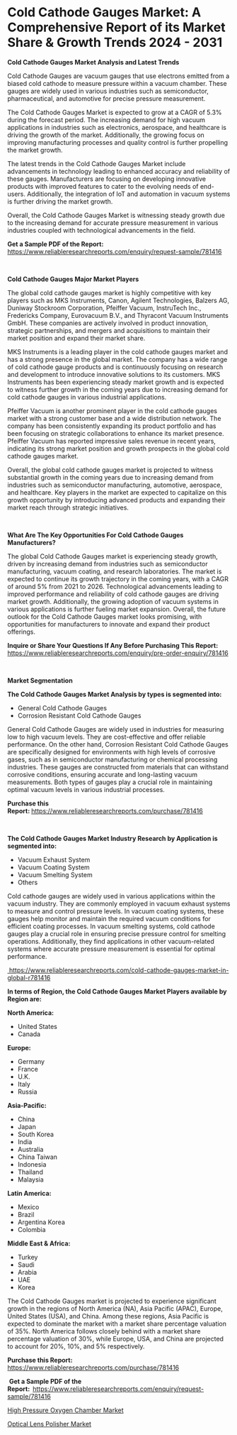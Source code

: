 <p><h1>Cold Cathode Gauges Market: A Comprehensive Report of its Market Share & Growth Trends 2024 - 2031</h1></p><p><strong>Cold Cathode Gauges Market Analysis and Latest Trends</strong></p>
<p><p>Cold Cathode Gauges are vacuum gauges that use electrons emitted from a biased cold cathode to measure pressure within a vacuum chamber. These gauges are widely used in various industries such as semiconductor, pharmaceutical, and automotive for precise pressure measurement.</p><p>The Cold Cathode Gauges Market is expected to grow at a CAGR of 5.3% during the forecast period. The increasing demand for high vacuum applications in industries such as electronics, aerospace, and healthcare is driving the growth of the market. Additionally, the growing focus on improving manufacturing processes and quality control is further propelling the market growth.</p><p>The latest trends in the Cold Cathode Gauges Market include advancements in technology leading to enhanced accuracy and reliability of these gauges. Manufacturers are focusing on developing innovative products with improved features to cater to the evolving needs of end-users. Additionally, the integration of IoT and automation in vacuum systems is further driving the market growth.</p><p>Overall, the Cold Cathode Gauges Market is witnessing steady growth due to the increasing demand for accurate pressure measurement in various industries coupled with technological advancements in the field.</p></p>
<p><strong>Get a Sample PDF of the Report:&nbsp;</strong> <a href="https://www.reliableresearchreports.com/enquiry/request-sample/781416">https://www.reliableresearchreports.com/enquiry/request-sample/781416</a></p>
<p>&nbsp;</p>
<p><strong>Cold Cathode Gauges Major Market Players</strong></p>
<p><p>The global cold cathode gauges market is highly competitive with key players such as MKS Instruments, Canon, Agilent Technologies, Balzers AG, Duniway Stockroom Corporation, Pfeiffer Vacuum, InstruTech Inc., Fredericks Company, Eurovacuum B.V., and Thyracont Vacuum Instruments GmbH. These companies are actively involved in product innovation, strategic partnerships, and mergers and acquisitions to maintain their market position and expand their market share.</p><p>MKS Instruments is a leading player in the cold cathode gauges market and has a strong presence in the global market. The company has a wide range of cold cathode gauge products and is continuously focusing on research and development to introduce innovative solutions to its customers. MKS Instruments has been experiencing steady market growth and is expected to witness further growth in the coming years due to increasing demand for cold cathode gauges in various industrial applications.</p><p>Pfeiffer Vacuum is another prominent player in the cold cathode gauges market with a strong customer base and a wide distribution network. The company has been consistently expanding its product portfolio and has been focusing on strategic collaborations to enhance its market presence. Pfeiffer Vacuum has reported impressive sales revenue in recent years, indicating its strong market position and growth prospects in the global cold cathode gauges market.</p><p>Overall, the global cold cathode gauges market is projected to witness substantial growth in the coming years due to increasing demand from industries such as semiconductor manufacturing, automotive, aerospace, and healthcare. Key players in the market are expected to capitalize on this growth opportunity by introducing advanced products and expanding their market reach through strategic initiatives.</p></p>
<p>&nbsp;</p>
<p><strong>What Are The Key Opportunities For Cold Cathode Gauges Manufacturers?</strong></p>
<p><p>The global Cold Cathode Gauges market is experiencing steady growth, driven by increasing demand from industries such as semiconductor manufacturing, vacuum coating, and research laboratories. The market is expected to continue its growth trajectory in the coming years, with a CAGR of around 5% from 2021 to 2026. Technological advancements leading to improved performance and reliability of cold cathode gauges are driving market growth. Additionally, the growing adoption of vacuum systems in various applications is further fueling market expansion. Overall, the future outlook for the Cold Cathode Gauges market looks promising, with opportunities for manufacturers to innovate and expand their product offerings.</p></p>
<p><strong>Inquire or Share Your Questions If Any Before Purchasing This Report:</strong> <a href="https://www.reliableresearchreports.com/enquiry/pre-order-enquiry/781416">https://www.reliableresearchreports.com/enquiry/pre-order-enquiry/781416</a></p>
<p>&nbsp;</p>
<p><strong>Market Segmentation</strong></p>
<p><strong>The Cold Cathode Gauges Market Analysis by types is segmented into:</strong></p>
<p><ul><li>General Cold Cathode Gauges</li><li>Corrosion Resistant Cold Cathode Gauges</li></ul></p>
<p><p>General Cold Cathode Gauges are widely used in industries for measuring low to high vacuum levels. They are cost-effective and offer reliable performance. On the other hand, Corrosion Resistant Cold Cathode Gauges are specifically designed for environments with high levels of corrosive gases, such as in semiconductor manufacturing or chemical processing industries. These gauges are constructed from materials that can withstand corrosive conditions, ensuring accurate and long-lasting vacuum measurements. Both types of gauges play a crucial role in maintaining optimal vacuum levels in various industrial processes.</p></p>
<p><strong>Purchase this Report:&nbsp;</strong><a href="https://www.reliableresearchreports.com/purchase/781416">https://www.reliableresearchreports.com/purchase/781416</a></p>
<p>&nbsp;</p>
<p><strong>The Cold Cathode Gauges Market Industry Research by Application is segmented into:</strong></p>
<p><ul><li>Vacuum Exhaust System</li><li>Vacuum Coating System</li><li>Vacuum Smelting System</li><li>Others</li></ul></p>
<p><p>Cold cathode gauges are widely used in various applications within the vacuum industry. They are commonly employed in vacuum exhaust systems to measure and control pressure levels. In vacuum coating systems, these gauges help monitor and maintain the required vacuum conditions for efficient coating processes. In vacuum smelting systems, cold cathode gauges play a crucial role in ensuring precise pressure control for smelting operations. Additionally, they find applications in other vacuum-related systems where accurate pressure measurement is essential for optimal performance.</p></p>
<p><a href="https://www.reliableresearchreports.com/cold-cathode-gauges-market-in-global-r781416">&nbsp;https://www.reliableresearchreports.com/cold-cathode-gauges-market-in-global-r781416</a></p>
<p><strong>In terms of Region, the Cold Cathode Gauges Market Players available by Region are:</strong></p>
<p>
    <p> <strong> North America: </strong>
        <ul>
            <li>United States</li>
            <li>Canada</li>
        </ul>
        </p> 
    <p> <strong> Europe: </strong>
        <ul>
            <li>Germany</li>
            <li>France</li>
            <li>U.K.</li>
            <li>Italy</li>
            <li>Russia</li>
        </ul>
        </p> 
    <p> <strong> Asia-Pacific: </strong>
        <ul>
            <li>China</li>
            <li>Japan</li>
            <li>South Korea</li>
            <li>India</li>
            <li>Australia</li>
            <li>China Taiwan</li>
            <li>Indonesia</li>
            <li>Thailand</li>
            <li>Malaysia</li>
        </ul>
        </p> 
    <p> <strong> Latin America: </strong>
        <ul>
            <li>Mexico</li>
            <li>Brazil</li>
            <li>Argentina Korea</li>
            <li>Colombia</li>
        </ul>
        </p> 
    <p> <strong> Middle East & Africa: </strong>
        <ul>
            <li>Turkey</li>
            <li>Saudi</li>
            <li>Arabia</li>
            <li>UAE</li>
            <li>Korea</li>
        </ul>
    </p>
    </p>
<p><p>The Cold Cathode Gauges market is projected to experience significant growth in the regions of North America (NA), Asia Pacific (APAC), Europe, United States (USA), and China. Among these regions, Asia Pacific is expected to dominate the market with a market share percentage valuation of 35%. North America follows closely behind with a market share percentage valuation of 30%, while Europe, USA, and China are projected to account for 20%, 10%, and 5% respectively.</p></p>
<p><strong>Purchase this Report: </strong><a href="https://www.reliableresearchreports.com/purchase/781416">https://www.reliableresearchreports.com/purchase/781416</a></p>
<p>&nbsp;<strong>Get a Sample PDF of the Report:&nbsp;&nbsp;</strong><a href="https://www.reliableresearchreports.com/enquiry/request-sample/781416">https://www.reliableresearchreports.com/enquiry/request-sample/781416</a></p>
<p><strong></strong></p>
<p><p><a href="https://butternut-bug-553.notion.site/High-Pressure-Oxygen-Chamber-Market-Size-and-Market-Trends-Complete-Industry-Overview-2024-to-2031-31c5f0a8b5ec4516bbeac63203c5fc86">High Pressure Oxygen Chamber Market</a></p><p><a href="https://github.com/BryceTownsendr/Market-Research-Report-List-4/blob/main/optical-lens-polisher-market.md">Optical Lens Polisher Market</a></p></p>